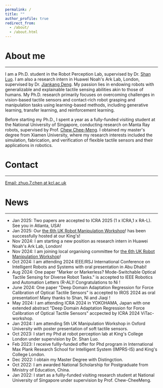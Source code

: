 ```yaml
---
permalink: /
title: ""
author_profile: true
redirect_from: 
  - /about/
  - /about.html
---
```


<!-- Google tag (gtag.js) -->
<script async src="https://www.googletagmanager.com/gtag/js?id=G-9K9DBM75EW"></script>
<script>
  window.dataLayer = window.dataLayer || [];
  function gtag(){dataLayer.push(arguments);}
  gtag('js', new Date());

  gtag('config', 'G-9K9DBM75EW');
</script>


# About me
------

I am a Ph.D. student in the Robot Perception Lab, supervised by Dr. [Shan Luo](https://shanluo.github.io/). I am also a research intern in Huawei Noah's Ark Lab, London, supervised by Dr. [Jiankang Deng](https://jiankangdeng.github.io/). My passion lies in endowing robots with generalizable and explainable tactile sensing abilities akin to those of humans. My Ph.D. research primarily focuses on overcoming challenges in vision-based tactile sensors and contact-rich robot grasping and manipulation tasks using learning-based methods, including generative learning, transfer learning, and reinforcement learning.

Before starting my Ph.D., I spent a year as a fully-funded visiting student at the National University of Singapore, conducting research on Manta Ray robots, supervised by Prof. [Chew Chee-Meng](https://scholar.google.co.uk/citations?user=woLCMSYAAAAJ&hl=en). I obtained my master's degree from Xiamen University, where my research interests included the simulation, fabrication, and verification of flexible tactile sensors and their applications in robotics.

# Contact
------
[Email: zhuo.7.chen at kcl.ac.uk](zhuo.7.chen@kcl.ac.uk)

# News
------
- Jan 2025: Two papers are accepted to ICRA 2025 (1 x ICRA,1 x RA-L). See you in Atlanta, USA!
- Jan 2025: Our [the 6th UK Robot Manipulation Workshop](https://www.robot-manipulation.uk/)! has been successfully hosted at our King's! 
- Nov 2024: I am starting a new position as research intern in Huawei Noah's Ark Lab, London!
- Nov 2024: I am joining local organising committee for [the 6th UK Robot Manipulation Workshop](https://www.robot-manipulation.uk/)!
- Oct 2024: I am attending 2024 IEEE/RSJ International Conference on Intelligent Robots and Systems with oral presentation in Abu Dhabi!
- Aug 2024: One paper "Marker or Markerless? Mode-Switchable Optical Tactile Sensing for Diverse Robot Tasks." is accepted to IEEE Robotics and Automation Letters (R-AL)! Congratulations to Ni !
- June 2024: One paper "Deep Domain Adaptation Regression for Force Calibration of Optical Tactile Sensors" is accepted to IROS 2024 as oral presentation! Many thanks to Shan, Ni and Jiaqi !
- May 2024: I am attending ICRA 2024 in YOKOHAMA, Japan with one extended abstract "Deep Domain Adaptation Regression for Force Calibration of Optical Tactile Sensors" accpected by ICRA 2024 ViTac-workshop.
- Jan 2024: I am attending 5th UK Manipulation Workshop in Oxford University with poster presentation of soft tactile sensors.
- Oct 2023: I start my Phd at robot perception lab at King's College London under supervision by Dr. Shan Luo.
- Feb 2023: I receive fullly-funded offer for Phd program in International Max Plank Research School for Intelligent System (IMPRS-IS) and King's College London.
- Dec 2022: I obtain my Master Degree with Distingction.
- Oct 2022: I am awarded National Scholarship for Postgraduate from Ministry of Education, China.
- Jan 2022: I start as a fullly-funded visiting research student at National University of Singapore under supervision by Prof. Chew-CheeMeng.